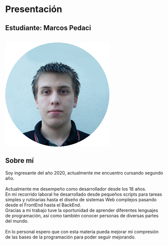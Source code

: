 # Presentación

## Estudiante: Marcos Pedaci
\
![mi foto](foto.png)

## Sobre mí
Soy ingresante del año 2020, actualmente me encuentro cursando segundo año.\
\
Actualmente me desempeño como desarrollador desde los 18 años.\
En mi recorrido laboral he desarrollado desde pequeños scripts para tareas simples y rutinarias hasta el diseño de sistemas Web complejos pasando desde el FrontEnd hasta el BackEnd.\
Gracias a mi trabajo tuve la oportunidad de aprender diferentes lenguajes de programación, así como también conocer personas de diversas partes del mundo.\
\
En lo personal espero que con esta materia pueda mejorar mi compresión de las bases de la programación para poder seguir mejorando.